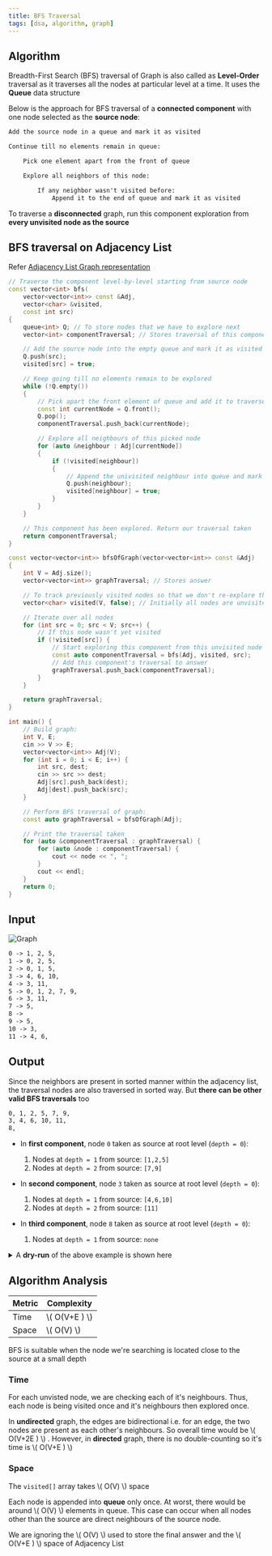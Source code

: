 ```yaml
---
title: BFS Traversal
tags: [dsa, algorithm, graph]
---
```


## Algorithm

Breadth-First Search (BFS) traversal of Graph is also called as **Level-Order** traversal as it traverses all the nodes at particular level at a time. It uses the **Queue** data structure

Below is the approach for BFS traversal of a **connected component** with one node selected as the **source node**:

```txt title="Pseudocode"
Add the source node in a queue and mark it as visited

Continue till no elements remain in queue:

    Pick one element apart from the front of queue

    Explore all neighbors of this node:

        If any neighbor wasn't visited before:
            Append it to the end of queue and mark it as visited
```

To traverse a **disconnected** graph, run this component exploration from **every unvisited node as the source**

## BFS traversal on Adjacency List

Refer [Adjacency List Graph representation](http://localhost:4321/code-journal/dsa/dsa/graph-representations#2-adjacency-list-best)

```cpp
// Traverse the component level-by-level starting from source node
const vector<int> bfs(
    vector<vector<int>> const &Adj,
    vector<char> &visited,
    const int src)
{
    queue<int> Q; // To store nodes that we have to explore next
    vector<int> componentTraversal; // Stores traversal of this component

    // Add the source node into the empty queue and mark it as visited
    Q.push(src);
    visited[src] = true;

    // Keep going till no elements remain to be explored
    while (!Q.empty())
    {
        // Pick apart the front element of queue and add it to traversed (exploration done) nodes
        const int currentNode = Q.front();
        Q.pop();
        componentTraversal.push_back(currentNode);

        // Explore all neighbours of this picked node
        for (auto &neighbour : Adj[currentNode])
        {
            if (!visited[neighbour])
            {
                // Append the univisited neighbour into queue and mark it visited
                Q.push(neighbour);
                visited[neighbour] = true;
            }
        }
    }

    // This component has been explored. Return our traversal taken
    return componentTraversal;
}

const vector<vector<int>> bfsOfGraph(vector<vector<int>> const &Adj)
{
    int V = Adj.size();
    vector<vector<int>> graphTraversal; // Stores answer

    // To track previously visited nodes so that we don't re-explore them
    vector<char> visited(V, false); // Initially all nodes are unvisited

    // Iterate over all nodes
    for (int src = 0; src < V; src++) {
        // If this node wasn't yet visited
        if (!visited[src]) {
            // Start exploring this component from this unvisited node as root
            const auto componentTraversal = bfs(Adj, visited, src);
            // Add this component's traversal to answer
            graphTraversal.push_back(componentTraversal);
        }
    }

    return graphTraversal;
}

int main() {
    // Build graph:
    int V, E;
    cin >> V >> E;
    vector<vector<int>> Adj(V);
    for (int i = 0; i < E; i++) {
        int src, dest;
        cin >> src >> dest;
        Adj[src].push_back(dest);
        Adj[dest].push_back(src);
    }

    // Perform BFS traversal of graph:
    const auto graphTraversal = bfsOfGraph(Adj);

    // Print the traversal taken
    for (auto &componentTraversal : graphTraversal) {
        for (auto &node : componentTraversal) {
            cout << node << ", ";
        }
        cout << endl;
    }
    return 0;
}
```

## Input

![Graph](/code-journal/diagrams/graphviz/001.svg)

```txt title="Adjacency List"
0 -> 1, 2, 5,
1 -> 0, 2, 5,
2 -> 0, 1, 5,
3 -> 4, 6, 10,
4 -> 3, 11,
5 -> 0, 1, 2, 7, 9,
6 -> 3, 11,
7 -> 5,
8 ->
9 -> 5,
10 -> 3,
11 -> 4, 6,
```

## Output

Since the neighbors are present in sorted manner within the adjacency list, the traversal nodes are also traversed in sorted way. But **there can be other valid BFS traversals** too

```txt title="Output"
0, 1, 2, 5, 7, 9,
3, 4, 6, 10, 11,
8,
```

- In **first component**, node `0` taken as source at root level (`depth = 0`):

  1. Nodes at `depth = 1` from source: `[1,2,5]`
  2. Nodes at `depth = 2` from source: `[7,9]`

- In **second component**, node `3` taken as source at root level (`depth = 0`):

  1. Nodes at `depth = 1` from source: `[4,6,10]`
  2. Nodes at `depth = 2` from source: `[11]`

- In **third component**, node `8` taken as source at root level (`depth = 0`):

  1. Nodes at `depth = 1` from source: `none`

<details>
    <summary>A <strong>dry-run</strong> of the above example is shown here</summary>

```txt title="Dry-run Output"

Start exploring new component from 0
    Root 0 marked visited and appended as first element in queue.
    Front element 0 popped from queue and added to traversal. Now, explore it's neighbors:
        1 is an unvisited neighbor. Mark it visited and append it to end of queue
        2 is an unvisited neighbor. Mark it visited and append it to end of queue
        5 is an unvisited neighbor. Mark it visited and append it to end of queue
    Front element 1 popped from queue and added to traversal. Now, explore it's neighbors:
    Front element 2 popped from queue and added to traversal. Now, explore it's neighbors:
    Front element 5 popped from queue and added to traversal. Now, explore it's neighbors:
        7 is an unvisited neighbor. Mark it visited and append it to end of queue
        9 is an unvisited neighbor. Mark it visited and append it to end of queue
    Front element 7 popped from queue and added to traversal. Now, explore it's neighbors:
    Front element 9 popped from queue and added to traversal. Now, explore it's neighbors:
    This component has been explored completely ✅
This component's traversal was: [ 0, 1, 2, 5, 7, 9, ]

Start exploring new component from 3
    Root 3 marked visited and appended as first element in queue.
    Front element 3 popped from queue and added to traversal. Now, explore it's neighbors:
        4 is an unvisited neighbor. Mark it visited and append it to end of queue
        6 is an unvisited neighbor. Mark it visited and append it to end of queue
        10 is an unvisited neighbor. Mark it visited and append it to end of queue
    Front element 4 popped from queue and added to traversal. Now, explore it's neighbors:
        11 is an unvisited neighbor. Mark it visited and append it to end of queue
    Front element 6 popped from queue and added to traversal. Now, explore it's neighbors:
    Front element 10 popped from queue and added to traversal. Now, explore it's neighbors:
    Front element 11 popped from queue and added to traversal. Now, explore it's neighbors:
    This component has been explored completely ✅
This component's traversal was: [ 3, 4, 6, 10, 11, ]

Start exploring new component from 8
    Root 8 marked visited and appended as first element in queue.
    Front element 8 popped from queue and added to traversal. Now, explore it's neighbors:
    This component has been explored completely ✅
This component's traversal was: [ 8, ]

```

Below code was used to generate the verbose dry-run output:

```cpp
const vector<int> bfs(
    vector<vector<int>> const &Adj,
    vector<char> &visited,
    const int src)
{
    vector<int> componentTraversal;
    queue<int> Q;
    Q.push(src);
    visited[src] = true;
    cout << "\tRoot " << src << " marked visited and appended as first element in queue." << endl;
    while (!Q.empty())
    {
        const int currentNode = Q.front();
        Q.pop();
        componentTraversal.push_back(currentNode);
        cout << "\tFront element " << currentNode << " popped from queue and added to traversal. Now, explore it's neighbors:" << endl;
        for (auto &neighbor : Adj[currentNode]) {
            if (!visited[neighbor]) {
                Q.push(neighbor);
                visited[neighbor] = true;
                cout << "\t\t" << neighbor << " is an unvisited neighbor. Mark it visited and append it to end of queue" << endl;
            }
        }
    }
    return componentTraversal;
}

const vector<vector<int>> bfsOfGraph(vector<vector<int>> const &Adj)
{
    int V = Adj.size();
    vector<vector<int>> graphTraversal;
    vector<char> visited(V, false);
    for (int src = 0; src < V; src++) {
        if (!visited[src]) {
            cout << "\nStart exploring new component from " << src << endl;
            const auto componentTraversal = bfs(Adj, visited, src);
            cout << "\tThis component has been explored completely ✅ " << endl;
            cout << "This component's traversal was: [ ";
            for (auto &node : componentTraversal) {
                cout << node << ", ";
            }
            cout << "]" << endl;
            graphTraversal.push_back(componentTraversal);
        }
    }
    return graphTraversal;
}
```

</details>

## Algorithm Analysis

| Metric | Complexity      |
| ------ | --------------- |
| Time   | \\( O(V+E ) \\) |
| Space  | \\( O(V) \\)    |

BFS is suitable when the node we're searching is located close to the source at a small depth

### Time

For each unvisted node, we are checking each of it's neighbours. Thus, each node is being visited once and it's neighbours then explored once.

In **undirected** graph, the edges are bidirectional i.e. for an edge, the two nodes are present as each other's neighbours. So overall time would be \\( O(V+2E ) \\) . However, in **directed** graph, there is no double-counting so it's time is \\( O(V+E ) \\)

### Space

The `visited[]` array takes \\( O(V) \\) space

Each node is appended into **queue** only once. At worst, there would be around \\( O(V) \\) elements in queue. This case can occur when all nodes other than the source are direct neighbours of the source node.

We are ignoring the \\( O(V) \\) used to store the final answer and the \\( O(V+E ) \\) space of Adjacency List
